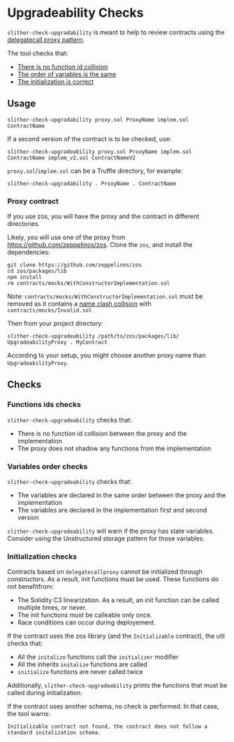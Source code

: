 # Upgradeability Checks

`slither-check-upgradability` is meant to help to review contracts using the [delegatecall proxy pattern](https://blog.trailofbits.com/2018/09/05/contract-upgrade-anti-patterns/).

The tool checks that:
- [There is no function id collision](https://github.com/crytic/slither/wiki/Upgradeability-Checks#functions-ids-checks)
- [The order of variables is the same](https://github.com/crytic/slither/wiki/Upgradeability-Checks#variables-order-checks)
- [The initialization is correct](https://github.com/crytic/slither/wiki/Upgradeability-Checks#initialization-checks)

## Usage
```
slither-check-upgradability proxy.sol ProxyName implem.sol ContractName
```

If a second version of the contract is to be checked, use:

```
slither-check-upgradeability proxy.sol ProxyName implem.sol ContractName implem_v2.sol ContractNameV2
```

`proxy.sol`/`implem.sol` can be a Truffle directory, for example: 
```
slither-check-upgradability . ProxyName . ContractName
```

### Proxy contract
If you use zos, you will have the proxy and the contract in different directories.

Likely, you will use one of the proxy from https://github.com/zeppelinos/zos. Clone the `zos`, and install the dependencies:
```
git clone https://github.com/zeppelinos/zos
cd zos/packages/lib
npm install
rm contracts/mocks/WithConstructorImplementation.sol
```
Note:  `contracts/mocks/WithConstructorImplementation.sol` must be removed as it contains a [name clash collision](https://github.com/crytic/slither/wiki#keyerror-or-nonetype-error)  with `contracts/mocks/Invalid.sol`

Then from your project directory:
```
slither-check-upgradeability /path/to/zos/packages/lib/ UpgradeabilityProxy . MyContract
```

According to your setup, you might choose another proxy name than `UpgradeabilityProxy`.


## Checks

### Functions ids checks
`slither-check-upgradeability` checks that:
- There is no function id collision between the proxy and the implementation
- The proxy does not shadow any functions from the implementation

### Variables order checks
`slither-check-upgradeability` checks that:
- The variables are declared in the same order between the proxy and the implementation
- The variables are declared in the implementation first and second version

`slither-check-upgradeability` will warn if the proxy has state variables. Consider using the Unstructured storage pattern for those variables. 

### Initialization checks

Contracts based on `delegatecallproxy` cannot be initialized through constructors. As a result, init functions must be used. These functions do not benefitfrom:
- The Solidity C3 linearization. As a result, an init function can be called multiple times, or never.
- The init functions must be calleable only once.
- Race conditions can occur during deployement.

If the contract uses the zos library (and the `Initializable` contract), the util checks that:
 - All the `initalize` functions call the `initializer` modifier 
 - All the inherits `initalize` functions are called
 - `initialize` functions are never called twice

Additionally, `slither-check-upgradeability` prints the functions that must be called during initialization.

If the contract uses another schema, no check is performed. In that case, the tool warns:
```
Initializable contract not found, the contract does not follow a standard initalization schema.
```


